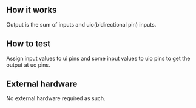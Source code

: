 <!---

This file is used to generate your project datasheet. Please fill in the information below and delete any unused
sections.

You can also include images in this folder and reference them in the markdown. Each image must be less than
512 kb in size, and the combined size of all images must be less than 1 MB.
-->

## How it works

Output is the sum of inputs and uio(bidirectional pin) inputs.

## How to test

Assign input values to ui pins and some input values to uio pins to get the output at uo pins.

## External hardware

No external hardware required as such.
